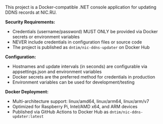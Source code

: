 <!-- Use this file to provide workspace-specific custom instructions to Copilot. For more details, visit https://code.visualstudio.com/docs/copilot/copilot-customization#_use-a-githubcopilotinstructionsmd-file -->

This project is a Docker-compatible .NET console application for updating DDNS records at NIC.RU. 

**Security Requirements:**
- Credentials (username/password) MUST ONLY be provided via Docker secrets or environment variables
- NEVER include credentials in configuration files or source code
- The project is published as `dntim/nic-ddns-updater` on Docker Hub

**Configuration:**
- Hostnames and update intervals (in seconds) are configurable via appsettings.json and environment variables
- Docker secrets are the preferred method for credentials in production
- Environment variables can be used for development/testing

**Docker Deployment:**
- Multi-architecture support: linux/amd64, linux/arm64, linux/arm/v7
- Optimized for Raspberry Pi, Intel/AMD x64, and ARM devices
- Published via GitHub Actions to Docker Hub as `dntim/nic-ddns-updater:latest`
